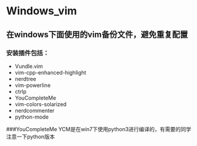# Windows_vim
## 在windows下面使用的vim备份文件，避免重复配置
### 安装插件包括：
* Vundle.vim
* vim-cpp-enhanced-highlight
* nerdtree
* vim-powerline
* ctrlp
* YouCompleteMe
* vim-colors-solarized
* nerdcommenter
* python-mode

###YouCompleteMe
   YCM是在win7下使用python3进行编译的，有需要的同学注意一下python版本
